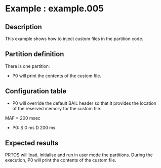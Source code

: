 # Example : example.005

## Description
This example shows how to inject custom files in the partition code.

## Partition definition
There is one partition:
- P0 will print the contents of the custom file.

## Configuration table
- P0 will override the default BAIL header so that it provides the location of the reserved memory for the custom file.

MAF = 200 msec
- P0: S   0 ms  D 200 ms

## Expected results
PRTOS will load, initialise and run in user mode the partitions. During the execution, P0 will print the contents of the custom file.
